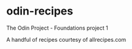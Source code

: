 # odin-recipes
The Odin Project - Foundations project 1

A handful of recipes courtesy of allrecipes.com
